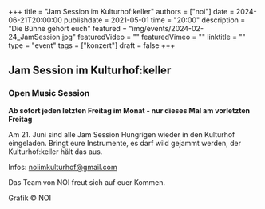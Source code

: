 +++
title = "Jam Session im Kulturhof:keller"
authors = ["noi"]
date = 2024-06-21T20:00:00
publishdate = 2021-05-01
time = "20:00"
description = "Die Bühne gehört euch"
featured = "img/events/2024-02-24_JamSession.jpg"
featuredVideo = ""
featuredVimeo = ""
linktitle = ""
type = "event"
tags = ["konzert"]
draft = false
+++


## Jam Session im Kulturhof:keller
### Open Music Session

**Ab sofort jeden letzten Freitag im Monat - nur dieses Mal am vorletzten Freitag**

Am 21. Juni sind alle Jam Session Hungrigen wieder in den Kulturhof eingeladen. Bringt eure Instrumente, es darf wild gejammt werden, der Kulturhof:keller hält das aus.


Infos: noiimkulturhof@gmail.com

Das Team von NOI freut sich auf euer Kommen.

Grafik © NOI
